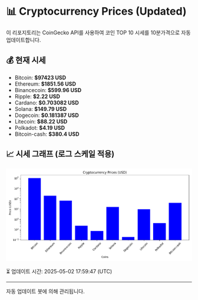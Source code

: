 
# 📊 Cryptocurrency Prices (Updated)

이 리포지토리는 CoinGecko API를 사용하여 코인 TOP 10 시세를 10분가격으로 자동 업데이트합니다.

## 💰 현재 시세
- Bitcoin: **$97423 USD**
- Ethereum: **$1851.56 USD**
- Binancecoin: **$599.96 USD**
- Ripple: **$2.22 USD**
- Cardano: **$0.703082 USD**
- Solana: **$149.79 USD**
- Dogecoin: **$0.181387 USD**
- Litecoin: **$88.22 USD**
- Polkadot: **$4.19 USD**
- Bitcoin-cash: **$380.4 USD**

## 📈 시세 그래프 (로그 스케일 적용)
![Crypto Prices](crypto_prices.png)

⏳ 업데이트 시간: 2025-05-02 17:59:47 (UTC)

---
자동 업데이트 봇에 의해 관리됩니다.

